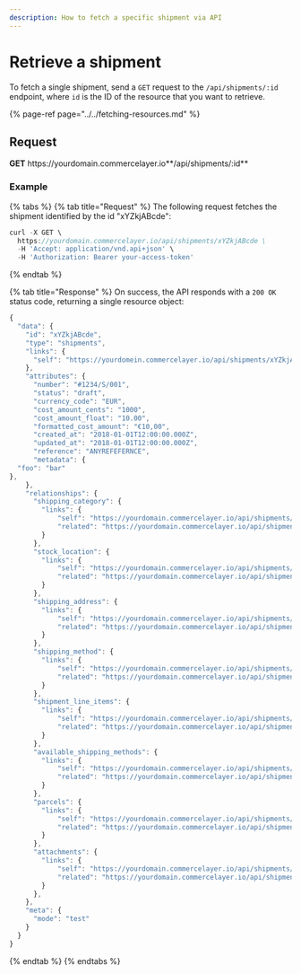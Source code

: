 ```yaml
---
description: How to fetch a specific shipment via API
---
```


# Retrieve a shipment

To fetch a single shipment, send a `GET` request to the `/api/shipments/:id` endpoint, where `id` is the ID of the resource that you want to retrieve.

{% page-ref page="../../fetching-resources.md" %}

## Request

**GET** https://<i></i>yourdomain.commercelayer.io**/api/shipments/:id**

### **Example**

{% tabs %}
{% tab title="Request" %}
The following request fetches the shipment identified by the id "xYZkjABcde":

```javascript
curl -X GET \
  https://yourdomain.commercelayer.io/api/shipments/xYZkjABcde \
  -H 'Accept: application/vnd.api+json' \
  -H 'Authorization: Bearer your-access-token'
```
{% endtab %}

{% tab title="Response" %}
On success, the API responds with a `200 OK` status code, returning a single resource object:

```javascript
{
  "data": {
    "id": "xYZkjABcde",
    "type": "shipments",
    "links": {
      "self": "https://yourdomein.commercelayer.io/api/shipments/xYZkjABcde"
    },
    "attributes": {
      "number": "#1234/S/001",
      "status": "draft",
      "currency_code": "EUR",
      "cost_amount_cents": "1000",
      "cost_amount_float": "10.00",
      "formatted_cost_amount": "€10,00",
      "created_at": "2018-01-01T12:00:00.000Z",
      "updated_at": "2018-01-01T12:00:00.000Z",
      "reference": "ANYREFEFERNCE",
      "metadata": {
  "foo": "bar"
},
    },
    "relationships": {
      "shipping_category": {
        "links": {
            "self": "https://yourdomain.commercelayer.io/api/shipments/xYZkjABcde/relationships/shipping_category",
            "related": "https://yourdomain.commercelayer.io/api/shipments/xYZkjABcde/shipping_category"
        }
      },
      "stock_location": {
        "links": {
            "self": "https://yourdomain.commercelayer.io/api/shipments/xYZkjABcde/relationships/stock_location",
            "related": "https://yourdomain.commercelayer.io/api/shipments/xYZkjABcde/stock_location"
        }
      },
      "shipping_address": {
        "links": {
            "self": "https://yourdomain.commercelayer.io/api/shipments/xYZkjABcde/relationships/shipping_address",
            "related": "https://yourdomain.commercelayer.io/api/shipments/xYZkjABcde/shipping_address"
        }
      },
      "shipping_method": {
        "links": {
            "self": "https://yourdomain.commercelayer.io/api/shipments/xYZkjABcde/relationships/shipping_method",
            "related": "https://yourdomain.commercelayer.io/api/shipments/xYZkjABcde/shipping_method"
        }
      },
      "shipment_line_items": {
        "links": {
            "self": "https://yourdomain.commercelayer.io/api/shipments/xYZkjABcde/relationships/shipment_line_items",
            "related": "https://yourdomain.commercelayer.io/api/shipments/xYZkjABcde/shipment_line_items"
        }
      },
      "available_shipping_methods": {
        "links": {
            "self": "https://yourdomain.commercelayer.io/api/shipments/xYZkjABcde/relationships/available_shipping_methods",
            "related": "https://yourdomain.commercelayer.io/api/shipments/xYZkjABcde/available_shipping_methods"
        }
      },
      "parcels": {
        "links": {
            "self": "https://yourdomain.commercelayer.io/api/shipments/xYZkjABcde/relationships/parcels",
            "related": "https://yourdomain.commercelayer.io/api/shipments/xYZkjABcde/parcels"
        }
      },
      "attachments": {
        "links": {
            "self": "https://yourdomain.commercelayer.io/api/shipments/xYZkjABcde/relationships/attachments",
            "related": "https://yourdomain.commercelayer.io/api/shipments/xYZkjABcde/attachments"
        }
      },
    },
    "meta": {
      "mode": "test"
    }
  }
}
```
{% endtab %}
{% endtabs %}
